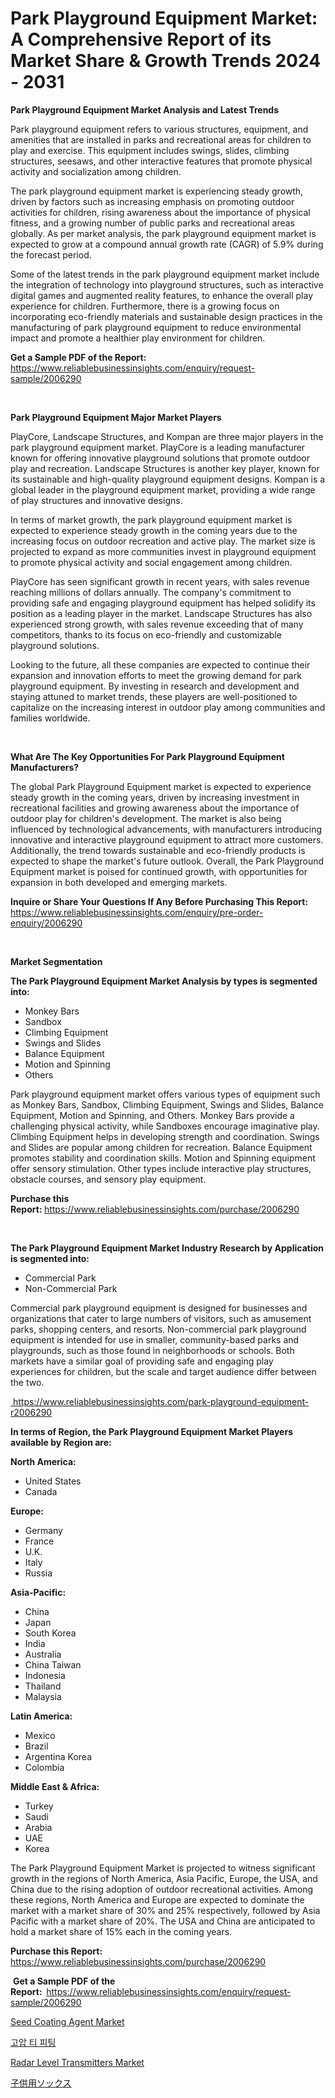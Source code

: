 <p><h1>Park Playground Equipment Market: A Comprehensive Report of its Market Share & Growth Trends 2024 - 2031</h1></p><p><strong>Park Playground Equipment Market Analysis and Latest Trends</strong></p>
<p><p>Park playground equipment refers to various structures, equipment, and amenities that are installed in parks and recreational areas for children to play and exercise. This equipment includes swings, slides, climbing structures, seesaws, and other interactive features that promote physical activity and socialization among children.</p><p>The park playground equipment market is experiencing steady growth, driven by factors such as increasing emphasis on promoting outdoor activities for children, rising awareness about the importance of physical fitness, and a growing number of public parks and recreational areas globally. As per market analysis, the park playground equipment market is expected to grow at a compound annual growth rate (CAGR) of 5.9% during the forecast period.</p><p>Some of the latest trends in the park playground equipment market include the integration of technology into playground structures, such as interactive digital games and augmented reality features, to enhance the overall play experience for children. Furthermore, there is a growing focus on incorporating eco-friendly materials and sustainable design practices in the manufacturing of park playground equipment to reduce environmental impact and promote a healthier play environment for children.</p></p>
<p><strong>Get a Sample PDF of the Report:&nbsp;</strong> <a href="https://www.reliablebusinessinsights.com/enquiry/request-sample/2006290">https://www.reliablebusinessinsights.com/enquiry/request-sample/2006290</a></p>
<p>&nbsp;</p>
<p><strong>Park Playground Equipment Major Market Players</strong></p>
<p><p>PlayCore, Landscape Structures, and Kompan are three major players in the park playground equipment market. PlayCore is a leading manufacturer known for offering innovative playground solutions that promote outdoor play and recreation. Landscape Structures is another key player, known for its sustainable and high-quality playground equipment designs. Kompan is a global leader in the playground equipment market, providing a wide range of play structures and innovative designs.</p><p>In terms of market growth, the park playground equipment market is expected to experience steady growth in the coming years due to the increasing focus on outdoor recreation and active play. The market size is projected to expand as more communities invest in playground equipment to promote physical activity and social engagement among children.</p><p>PlayCore has seen significant growth in recent years, with sales revenue reaching millions of dollars annually. The company's commitment to providing safe and engaging playground equipment has helped solidify its position as a leading player in the market. Landscape Structures has also experienced strong growth, with sales revenue exceeding that of many competitors, thanks to its focus on eco-friendly and customizable playground solutions.</p><p>Looking to the future, all these companies are expected to continue their expansion and innovation efforts to meet the growing demand for park playground equipment. By investing in research and development and staying attuned to market trends, these players are well-positioned to capitalize on the increasing interest in outdoor play among communities and families worldwide.</p></p>
<p>&nbsp;</p>
<p><strong>What Are The Key Opportunities For Park Playground Equipment Manufacturers?</strong></p>
<p><p>The global Park Playground Equipment market is expected to experience steady growth in the coming years, driven by increasing investment in recreational facilities and growing awareness about the importance of outdoor play for children's development. The market is also being influenced by technological advancements, with manufacturers introducing innovative and interactive playground equipment to attract more customers. Additionally, the trend towards sustainable and eco-friendly products is expected to shape the market's future outlook. Overall, the Park Playground Equipment market is poised for continued growth, with opportunities for expansion in both developed and emerging markets.</p></p>
<p><strong>Inquire or Share Your Questions If Any Before Purchasing This Report:</strong> <a href="https://www.reliablebusinessinsights.com/enquiry/pre-order-enquiry/2006290">https://www.reliablebusinessinsights.com/enquiry/pre-order-enquiry/2006290</a></p>
<p>&nbsp;</p>
<p><strong>Market Segmentation</strong></p>
<p><strong>The Park Playground Equipment Market Analysis by types is segmented into:</strong></p>
<p><ul><li>Monkey Bars</li><li>Sandbox</li><li>Climbing Equipment</li><li>Swings and Slides</li><li>Balance Equipment</li><li>Motion and Spinning</li><li>Others</li></ul></p>
<p><p>Park playground equipment market offers various types of equipment such as Monkey Bars, Sandbox, Climbing Equipment, Swings and Slides, Balance Equipment, Motion and Spinning, and Others. Monkey Bars provide a challenging physical activity, while Sandboxes encourage imaginative play. Climbing Equipment helps in developing strength and coordination. Swings and Slides are popular among children for recreation. Balance Equipment promotes stability and coordination skills. Motion and Spinning equipment offer sensory stimulation. Other types include interactive play structures, obstacle courses, and sensory play equipment.</p></p>
<p><strong>Purchase this Report:&nbsp;</strong><a href="https://www.reliablebusinessinsights.com/purchase/2006290">https://www.reliablebusinessinsights.com/purchase/2006290</a></p>
<p>&nbsp;</p>
<p><strong>The Park Playground Equipment Market Industry Research by Application is segmented into:</strong></p>
<p><ul><li>Commercial Park</li><li>Non-Commercial Park</li></ul></p>
<p><p>Commercial park playground equipment is designed for businesses and organizations that cater to large numbers of visitors, such as amusement parks, shopping centers, and resorts. Non-commercial park playground equipment is intended for use in smaller, community-based parks and playgrounds, such as those found in neighborhoods or schools. Both markets have a similar goal of providing safe and engaging play experiences for children, but the scale and target audience differ between the two.</p></p>
<p><a href="https://www.reliablebusinessinsights.com/park-playground-equipment-r2006290">&nbsp;https://www.reliablebusinessinsights.com/park-playground-equipment-r2006290</a></p>
<p><strong>In terms of Region, the Park Playground Equipment Market Players available by Region are:</strong></p>
<p>
    <p> <strong> North America: </strong>
        <ul>
            <li>United States</li>
            <li>Canada</li>
        </ul>
        </p> 
    <p> <strong> Europe: </strong>
        <ul>
            <li>Germany</li>
            <li>France</li>
            <li>U.K.</li>
            <li>Italy</li>
            <li>Russia</li>
        </ul>
        </p> 
    <p> <strong> Asia-Pacific: </strong>
        <ul>
            <li>China</li>
            <li>Japan</li>
            <li>South Korea</li>
            <li>India</li>
            <li>Australia</li>
            <li>China Taiwan</li>
            <li>Indonesia</li>
            <li>Thailand</li>
            <li>Malaysia</li>
        </ul>
        </p> 
    <p> <strong> Latin America: </strong>
        <ul>
            <li>Mexico</li>
            <li>Brazil</li>
            <li>Argentina Korea</li>
            <li>Colombia</li>
        </ul>
        </p> 
    <p> <strong> Middle East & Africa: </strong>
        <ul>
            <li>Turkey</li>
            <li>Saudi</li>
            <li>Arabia</li>
            <li>UAE</li>
            <li>Korea</li>
        </ul>
    </p>
    </p>
<p><p>The Park Playground Equipment Market is projected to witness significant growth in the regions of North America, Asia Pacific, Europe, the USA, and China due to the rising adoption of outdoor recreational activities. Among these regions, North America and Europe are expected to dominate the market with a market share of 30% and 25% respectively, followed by Asia Pacific with a market share of 20%. The USA and China are anticipated to hold a market share of 15% each in the coming years.</p></p>
<p><strong>Purchase this Report: </strong><a href="https://www.reliablebusinessinsights.com/purchase/2006290">https://www.reliablebusinessinsights.com/purchase/2006290</a></p>
<p>&nbsp;<strong>Get a Sample PDF of the Report:&nbsp;&nbsp;</strong><a href="https://www.reliablebusinessinsights.com/enquiry/request-sample/2006290">https://www.reliablebusinessinsights.com/enquiry/request-sample/2006290</a></p>
<p><strong></strong></p>
<p><p><a href="https://github.com/AdrianaPaucek2023/Market-Research-Report-List-1/blob/main/seed-coating-agent-market.md">Seed Coating Agent Market</a></p><p><a href="https://github.com/emakpiahsopiah/Market-Research-Report-List-1/blob/main/3687866113926.md">고압 티 피팅</a></p><p><a href="https://issuu.com/reportprime-2/docs/radar-level-transmitters-market-size-2030.pptx">Radar Level Transmitters Market</a></p><p><a href="https://github.com/oqxogxyvqe90775/Market-Research-Report-List-2/blob/main/4810244121919.md">子供用ソックス</a></p></p>